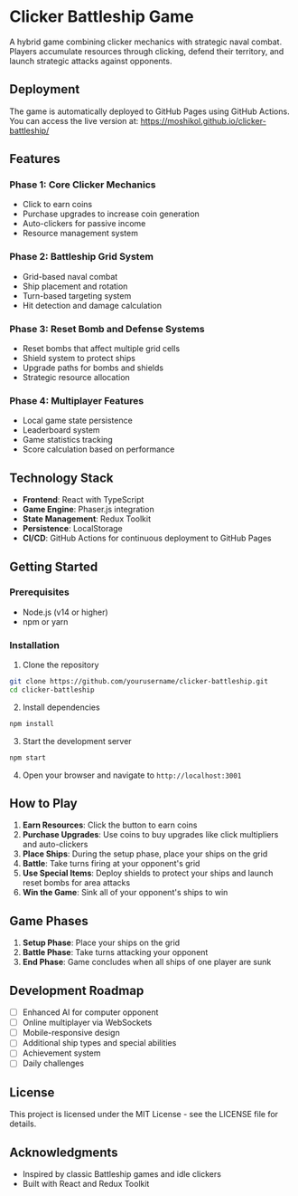 # Clicker Battleship Game

A hybrid game combining clicker mechanics with strategic naval combat. Players accumulate resources through clicking, defend their territory, and launch strategic attacks against opponents.

## Deployment

The game is automatically deployed to GitHub Pages using GitHub Actions. You can access the live version at: https://moshikol.github.io/clicker-battleship/

## Features

### Phase 1: Core Clicker Mechanics
- Click to earn coins
- Purchase upgrades to increase coin generation
- Auto-clickers for passive income
- Resource management system

### Phase 2: Battleship Grid System
- Grid-based naval combat
- Ship placement and rotation
- Turn-based targeting system
- Hit detection and damage calculation

### Phase 3: Reset Bomb and Defense Systems
- Reset bombs that affect multiple grid cells
- Shield system to protect ships
- Upgrade paths for bombs and shields
- Strategic resource allocation

### Phase 4: Multiplayer Features
- Local game state persistence
- Leaderboard system
- Game statistics tracking
- Score calculation based on performance

## Technology Stack

- **Frontend**: React with TypeScript
- **Game Engine**: Phaser.js integration
- **State Management**: Redux Toolkit
- **Persistence**: LocalStorage
- **CI/CD**: GitHub Actions for continuous deployment to GitHub Pages

## Getting Started

### Prerequisites

- Node.js (v14 or higher)
- npm or yarn

### Installation

1. Clone the repository
```bash
git clone https://github.com/yourusername/clicker-battleship.git
cd clicker-battleship
```

2. Install dependencies
```bash
npm install
```

3. Start the development server
```bash
npm start
```

4. Open your browser and navigate to `http://localhost:3001`

## How to Play

1. **Earn Resources**: Click the button to earn coins
2. **Purchase Upgrades**: Use coins to buy upgrades like click multipliers and auto-clickers
3. **Place Ships**: During the setup phase, place your ships on the grid
4. **Battle**: Take turns firing at your opponent's grid
5. **Use Special Items**: Deploy shields to protect your ships and launch reset bombs for area attacks
6. **Win the Game**: Sink all of your opponent's ships to win

## Game Phases

1. **Setup Phase**: Place your ships on the grid
2. **Battle Phase**: Take turns attacking your opponent
3. **End Phase**: Game concludes when all ships of one player are sunk

## Development Roadmap

- [ ] Enhanced AI for computer opponent
- [ ] Online multiplayer via WebSockets
- [ ] Mobile-responsive design
- [ ] Additional ship types and special abilities
- [ ] Achievement system
- [ ] Daily challenges

## License

This project is licensed under the MIT License - see the LICENSE file for details.

## Acknowledgments

- Inspired by classic Battleship games and idle clickers
- Built with React and Redux Toolkit 